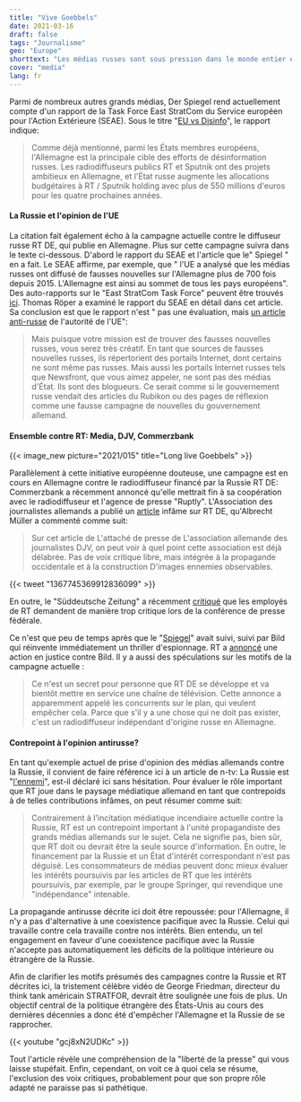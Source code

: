 ```yaml
---
title: "Vive Goebbels"
date: 2021-03-16
draft: false
tags: "Journalisme"
geo: "Europe"
shorttext: "Les médias russes sont sous pression dans le monde entier et l'UE nous dit que l'Allemagne est victime de la propagande russe."
cover: "media"
lang: fr
---
```


Parmi de nombreux autres grands médias, Der Spiegel rend actuellement compte d'un rapport de la Task Force East StratCom du Service européen pour l'Action Extérieure (SEAE). Sous le titre "[EU vs Disinfo](https://euvsdisinfo.eu/villifying-germany-wooing-germany/ "VILIFYING GERMANY; WOOING GERMANY")", le rapport indique:

> Comme déjà mentionné, parmi les États membres européens, l'Allemagne est la principale cible des efforts de désinformation russes. Les radiodiffuseurs publics RT et Sputnik ont des projets ambitieux en Allemagne, et l'État russe augmente les allocations budgétaires à RT / Sputnik holding avec plus de 550 millions d'euros pour les quatre prochaines années.

#### La Russie et l'opinion de l'UE

La citation fait également écho à la campagne actuelle contre le diffuseur russe RT DE, qui publie en Allemagne. Plus sur cette campagne suivra dans le texte ci-dessous. D'abord le rapport du SEAE et l'article que le" Spiegel " en a fait. Le SEAE affirme, par exemple, que " l'UE a analysé que les médias russes ont diffusé de fausses nouvelles sur l'Allemagne plus de 700 fois depuis 2015. L'Allemagne est ainsi au sommet de tous les pays européens". Des auto-rapports sur le "East StratCom Task Force" peuvent être trouvés [ici](https://eeas.europa.eu/headquarters/headquarters-homepage/2116/-questions-and-answers-about-the-east-stratcom-task-force_en "Questions and Answers about the East StratCom Task Force"). Thomas Röper a examiné le rapport du SEAE en détail dans cet article. Sa conclusion est que le rapport n'est " pas une évaluation, mais [un article anti-russe](https://www.anti-spiegel.ru/2021/deutschland-ist-das-hauptziel-fuer-russische-fake-news-was-steht-in-dem-eu-bericht/ "Deutschland ist das Hauptziel für russische Fake News – Was steht in dem EU-Bericht?") de l'autorité de l'UE":

> Mais puisque votre mission est de trouver des fausses nouvelles russes, vous serez très créatif. En tant que sources de fausses nouvelles russes, ils répertorient des portails Internet, dont certains ne sont même pas russes. Mais aussi les portails Internet russes tels que Newsfront, que vous aimez appeler, ne sont pas des médias d'État. Ils sont des blogueurs. Ce serait comme si le gouvernement russe vendait des articles du Rubikon ou des pages de réflexion comme une fausse campagne de nouvelles du gouvernement allemand.

#### Ensemble contre RT: Media, DJV, Commerzbank

{{< image_new picture="2021/015" title="Long live Goebbels" >}}

Parallèlement à cette initiative européenne douteuse, une campagne est en cours en Allemagne contre le radiodiffuseur financé par la Russie RT DE: Commerzbank a récemment annoncé qu'elle mettrait fin à sa coopération avec le radiodiffuseur et l'agence de presse "Ruptly". L'Association des journalistes allemands a publié un [article](https://www.djv.de/startseite/service/blogs-und-intranet/djv-blog/detail/news-propagandakanal-laesst-personal-suchen "Propagandakanal lässt Personal suchen") infâme sur RT DE, qu'Albrecht Müller a commenté comme suit:

> Sur cet article de L'attaché de presse de L'association allemande des journalistes DJV, on peut voir à quel point cette association est déjà délabrée. Pas de voix critique libre, mais intégrée à la propagande occidentale et à la construction D'images ennemies observables.

{{< tweet "1367745369912836099" >}}

En outre, le "Süddeutsche Zeitung" a récemment [critiqué](https://www.sueddeutsche.de/medien/bundespressekonferenz-verschwoerungsmythen-1.5209919 "Störsender") que les employés de RT demandent de manière trop critique lors de la conférence de presse fédérale.

Ce n'est que peu de temps après que le "[Spiegel](https://www.spiegel.de/politik/deutschland/rt-deutsch-so-paktiert-putins-propagandasender-mit-linkspartei-und-afd-a-e4884aed-0002-0001-0000-000175912889 "So arbeitet Putins Propagandasender")" avait suivi, suivi par Bild qui réinvente immédiatement un thriller d'espionnage. RT a [annoncé](https://de.rt.com/meinung/114107-rt-de-bereitet-klage-gegen-bild-nach-absurden-spionagevorwuerfen-vor/ "RT DE bereitet Klage gegen Bild nach absurden Spionagevorwürfen vor") une action en justice contre Bild. Il y a aussi des spéculations sur les motifs de la campagne actuelle :

> Ce n'est un secret pour personne que RT DE se développe et va bientôt mettre en service une chaîne de télévision. Cette annonce a apparemment appelé les concurrents sur le plan, qui veulent empêcher cela. Parce que s'il y a une chose qui ne doit pas exister, c'est un radiodiffuseur indépendant d'origine russe en Allemagne.

#### Contrepoint à l'opinion antirusse?

En tant qu'exemple actuel de prise d'opinion des médias allemands contre la Russie, il convient de faire référence ici à un article de n-tv: La Russie est "[l'ennemi](https://www.n-tv.de/politik/Die-AfD-dient-sich-dem-Feind-an-article22413060.html "Die AfD dient sich dem Feind an")", est-il déclaré ici sans hésitation. Pour évaluer le rôle important que RT joue dans le paysage médiatique allemand en tant que contrepoids à de telles contributions infâmes, on peut résumer comme suit:

> Contrairement à l'incitation médiatique incendiaire actuelle contre la Russie, RT est un contrepoint important à l'unité propagandiste des grands médias allemands sur le sujet. Cela ne signifie pas, bien sûr, que RT doit ou devrait être la seule source d'information. En outre, le financement par la Russie et un État d'intérêt correspondant n'est pas déguisé. Les consommateurs de médias peuvent donc mieux évaluer les intérêts poursuivis par les articles de RT que les intérêts poursuivis, par exemple, par le groupe Springer, qui revendique une "indépendance" intenable.

La propagande antirusse décrite ici doit être repoussée: pour l'Allemagne, il n'y a pas d'alternative à une coexistence pacifique avec la Russie. Celui qui travaille contre cela travaille contre nos intérêts. Bien entendu, un tel engagement en faveur d'une coexistence pacifique avec la Russie n'accepte pas automatiquement les déficits de la politique intérieure ou étrangère de la Russie.

Afin de clarifier les motifs présumés des campagnes contre la Russie et RT décrites ici, la tristement célèbre vidéo de George Friedman, directeur du think tank américain STRATFOR, devrait être soulignée une fois de plus. Un objectif central de la politique étrangère des États-Unis au cours des dernières décennies a donc été d'empêcher l'Allemagne et la Russie de se rapprocher.

{{< youtube "gcj8xN2UDKc" >}}

Tout l'article révèle une compréhension de la "liberté de la presse" qui vous laisse stupéfait. Enfin, cependant, on voit ce à quoi cela se résume, l'exclusion des voix critiques, probablement pour que son propre rôle adapté ne paraisse pas si pathétique.
